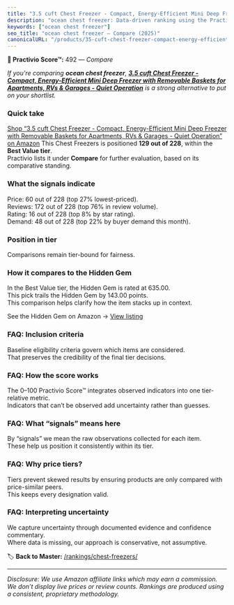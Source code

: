 ```yaml
---
title: "3.5 cuft Chest Freezer - Compact, Energy-Efficient Mini Deep Freezer with Removable Baskets for Apartments, RVs & Garages - Quiet Operation"
description: "ocean chest freezer: Data-driven ranking using the Practivio Score™. Positioned by quality, value, demand, findability, momentum."
keywords: ["ocean chest freezer"]
seo_title: "ocean chest freezer — Compare (2025)"
canonicalURL: "/products/35-cuft-chest-freezer-compact-energy-efficient-mini-deep-freezer-with-removable-baskets-for-apartments-rvs-garages-quiet-operation-B0DY7B2TJB/"
---
```


**🛒 Practivio Score™:** 492 — _Compare_


*If you're comparing **ocean chest freezer**, **[3.5 cuft Chest Freezer - Compact, Energy-Efficient Mini Deep Freezer with Removable Baskets for Apartments, RVs & Garages - Quiet Operation](https://www.amazon.com/dp/B0DY7B2TJB?tag=practivio-20)** is a strong alternative to put on your shortlist.*
### Quick take
[Shop “3.5 cuft Chest Freezer - Compact, Energy-Efficient Mini Deep Freezer with Removable Baskets for Apartments, RVs & Garages - Quiet Operation” on Amazon](https://www.amazon.com/dp/B0DY7B2TJB?tag=practivio-20)
This Chest Freezers is positioned **129 out of 228**, within the **Best Value tier**.  
Practivio lists it under **Compare** for further evaluation, based on its comparative standing.

### What the signals indicate
Price: 60 out of 228 (top 27% lowest-priced).  
Reviews: 172 out of 228 (top 76% in review volume).  
Rating: 16 out of 228 (top 8% by star rating).  
Demand: 48 out of 228 (top 22% by buyer demand this month).

### Position in tier
Comparisons remain tier-bound for fairness.

### How it compares to the Hidden Gem
In the Best Value tier, the Hidden Gem is rated at 635.00.  
This pick trails the Hidden Gem by 143.00 points.  
This comparison helps clarify how the item stacks up in context.  

See the Hidden Gem on Amazon → [View listing](https://www.amazon.com/dp/B07H463Q6Y?tag=practivio-20)

### FAQ: Inclusion criteria
Baseline eligibility criteria govern which items are considered.  
That preserves the credibility of the final tier decisions.

### FAQ: How the score works
The 0–100 Practivio Score™ integrates observed indicators into one tier-relative metric.  
Indicators that can’t be observed add uncertainty rather than guesses.

### FAQ: What “signals” means here
By “signals” we mean the raw observations collected for each item.  
These help us position it consistently within its tier.

### FAQ: Why price tiers?
Tiers prevent skewed results by ensuring products are only compared with price-similar peers.  
This keeps every designation valid.

### FAQ: Interpreting uncertainty
We capture uncertainty through documented evidence and confidence commentary.  
Where data is missing, our approach is conservative, not assumptive.

<!-- Missing template for Compare/CompareWithinPriceClass -->


🏷️ **Back to Master:** [/rankings/chest-freezers/](/rankings/chest-freezers/)

---
_Disclosure: We use Amazon affiliate links which may earn a commission. We don’t display live prices or review counts. Rankings are produced using a consistent, proprietary methodology._
